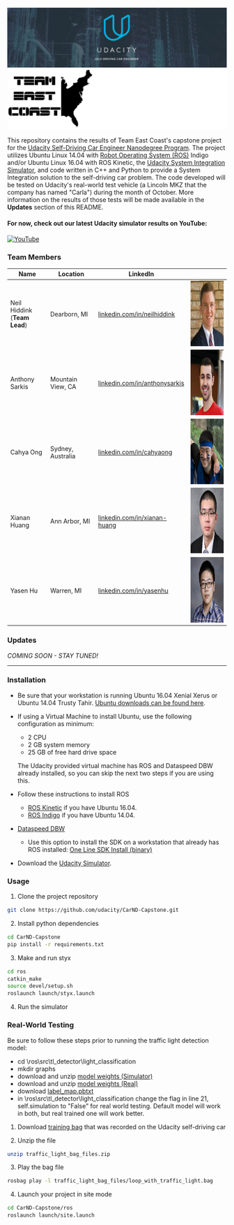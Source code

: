 ![Banner](Resources/banner.png)
![Logo](Resources/team_logo.PNG)

This repository contains the results of Team East Coast's capstone project for the [Udacity Self-Driving Car Engineer Nanodegree Program](https://www.udacity.com/drive). The project utilizes Ubuntu Linux 14.04 with [Robot Operating System (ROS)](https://www.ros.org) Indigo and/or Ubuntu Linux 16.04 with ROS Kinetic, the [Udacity System Integration Simulator](https://github.com/udacity/CarND-Capstone/releases), and code written in C++ and Python to provide a System Integration solution to the self-driving car problem. The code developed will be tested on Udacity's real-world test vehicle (a Lincoln MKZ that the company has named "Carla") during the month of October. More information on the results of those tests will be made available in the **Updates** section of this README. 

#### For now, check out our latest Udacity simulator results on YouTube:

[![YouTube](https://img.youtube.com/vi/4lzDBvFPQMM/0.jpg)](https://www.youtube.com/watch?v=4lzDBvFPQMM)

### Team Members
|     Name    |      Location     |     LinkedIn     |          |
|-------------|-------------------|------------------|----------|
| Neil Hiddink <br> (**Team Lead**) | Dearborn, MI | [linkedin.com/in/neilhiddink](https://www.linkedin.com/in/neilhiddink/) | <img src="./Resources/neil.jpg" alt="Neil" width="150" height="150"> |
| Anthony Sarkis | Mountain View, CA | [linkedin.com/in/anthonysarkis](https://www.linkedin.com/in/anthonysarkis/) | <img src="./Resources/anthony.jpg" alt="Anthony" width="150" height="150"> |
| Cahya Ong | Sydney, Australia | [linkedin.com/in/cahyaong](https://www.linkedin.com/in/cahyaong/) | <img src="./Resources/cahya.jpg" alt="Cahya" width="150" height="150"> |
| Xianan Huang | Ann Arbor, MI | [linkedin.com/in/xianan-huang](https://www.linkedin.com/in/xianan-huang-227a476b/) | <img src="./Resources/xianan.jpg" alt="Xianan" width="150" height="150"> |
| Yasen Hu | Warren, MI | [linkedin.com/in/yasenhu](https://www.linkedin.com/in/yasenhu/) | <img src="./Resources/yasen.jpg" alt="Yasen" width="150" height="150"> |

### Updates

_COMING SOON - STAY TUNED!_

---

### Installation 

* Be sure that your workstation is running Ubuntu 16.04 Xenial Xerus or Ubuntu 14.04 Trusty Tahir. [Ubuntu downloads can be found here](https://www.ubuntu.com/download/desktop). 
* If using a Virtual Machine to install Ubuntu, use the following configuration as minimum:
  * 2 CPU
  * 2 GB system memory
  * 25 GB of free hard drive space
  
  The Udacity provided virtual machine has ROS and Dataspeed DBW already installed, so you can skip the next two steps if you are using this.

* Follow these instructions to install ROS
  * [ROS Kinetic](http://wiki.ros.org/kinetic/Installation/Ubuntu) if you have Ubuntu 16.04.
  * [ROS Indigo](http://wiki.ros.org/indigo/Installation/Ubuntu) if you have Ubuntu 14.04.
* [Dataspeed DBW](https://bitbucket.org/DataspeedInc/dbw_mkz_ros)
  * Use this option to install the SDK on a workstation that already has ROS installed: [One Line SDK Install (binary)](https://bitbucket.org/DataspeedInc/dbw_mkz_ros/src/81e63fcc335d7b64139d7482017d6a97b405e250/ROS_SETUP.md?fileviewer=file-view-default)
* Download the [Udacity Simulator](https://github.com/udacity/CarND-Capstone/releases/tag/v1.2).

### Usage

1. Clone the project repository
```bash
git clone https://github.com/udacity/CarND-Capstone.git
```

2. Install python dependencies
```bash
cd CarND-Capstone
pip install -r requirements.txt
```
3. Make and run styx
```bash
cd ros
catkin_make
source devel/setup.sh
roslaunch launch/styx.launch
```
4. Run the simulator

### Real-World Testing

Be sure to follow these steps prior to running the traffic light detection model:
+ cd \ros\src\tl_detector\light_classification
+ mkdir graphs
+ download and unzip [model weights (Simulator)](https://drive.google.com/open?id=0BzcEGp8MN5DiaGxsSkNlTEVVUVE)
+ download and unzip [model weights (Real)](https://drive.google.com/open?id=0BzcEGp8MN5DiTVhoNmxQUU5ldms)
+ download [label_map.pbtxt](https://drive.google.com/open?id=0BzcEGp8MN5DiUU94V3E0bWN3QVk)
+ in \ros\src\tl_detector\light_classification change the flag in line 21, self.simulation to "False" for real world testing. Default model will work in both, but real trained one will work better.

1. Download [training bag](https://drive.google.com/file/d/0B2_h37bMVw3iYkdJTlRSUlJIamM/view?usp=sharing) that was recorded on the Udacity self-driving car

2. Unzip the file
```bash
unzip traffic_light_bag_files.zip
```
3. Play the bag file
```bash
rosbag play -l traffic_light_bag_files/loop_with_traffic_light.bag
```
4. Launch your project in site mode
```bash
cd CarND-Capstone/ros
roslaunch launch/site.launch
```

